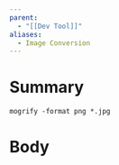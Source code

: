 ```yaml
---
parent:
  - "[[Dev Tool]]"
aliases:
  - Image Conversion
---
```

# Summary 
`mogrify -format png *.jpg`
# Body

